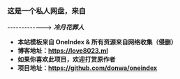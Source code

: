 ### 这是一个私人网盘，来自
 -------------> ***冷月花葬人***

- **本站模板来自 OneIndex & 所有资源来自网络收集（侵删）**
- **博客地址：https://love8023.ml**
- **如果你喜欢此项目，欢迎打赏原作者**
- **项目地址：https://github.com/donwa/oneindex**
